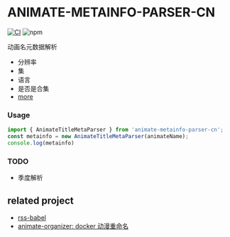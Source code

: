 # ANIMATE-METAINFO-PARSER-CN
[![CI](https://github.com/broven/animate-metainfo-parser-cn/actions/workflows/main.yml/badge.svg)](https://github.com/broven/animate-metainfo-parser-cn/actions/workflows/main.yml)
![npm](https://img.shields.io/npm/dt/animate-metainfo-parser-cn)

动画名元数据解析
- 分辨率
- 集
- 语言
- 是否是合集
- [more](https://github.com/broven/animate-metainfo-parser-cn/blob/master/test/animate.test.ts#L75)
### Usage
```javascript
import { AnimateTitleMetaParser } from 'animate-metainfo-parser-cn';
const metainfo = new AnimateTitleMetaParser(animateName);
console.log(metainfo)
```
### TODO
- 季度解析
## related project
- [rss-babel](https://github.com/broven/rss-babel)
- [animate-organizer: docker 动漫重命名](https://github.com/broven/animate-organizer)
